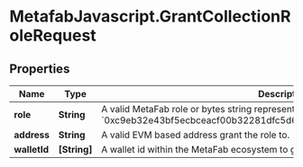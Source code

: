 # MetafabJavascript.GrantCollectionRoleRequest

## Properties

Name | Type | Description | Notes
------------ | ------------- | ------------- | -------------
**role** | **String** | A valid MetaFab role or bytes string representing a role, such as &#x60;minter&#x60; or &#x60;0xc9eb32e43bf5ecbceacf00b32281dfc5d6d700a0db676ea26ccf938a385ac3b7&#x60; | 
**address** | **String** | A valid EVM based address grant the role to. | [optional] 
**walletId** | **[String]** | A wallet id within the MetaFab ecosystem to grant the role to. | [optional] 


